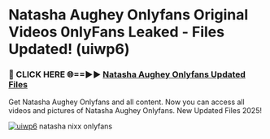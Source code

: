 # Natasha Aughey Onlyfans Original Videos 0nlyFans Leaked - Files Updated! (uiwp6)

<h3>🔴 CLICK HERE 🌐==►► <a href="https://tinyurl.com/x26r9saj" rel="nofollow">Natasha Aughey Onlyfans Updated Files</a></h3>

Get Natasha Aughey Onlyfans and all content. Now you can access all videos and pictures of Natasha Aughey Onlyfans. New Updated Files 2025!

[![uiwp6](https://i.imgur.com/LkgZPqh.gif)](https://tinyurl.com/x26r9saj)
natasha nixx onlyfans